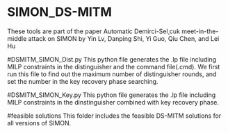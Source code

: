 # SIMON_DS-MITM
These tools are part of the paper Automatic Demirci-Sel¸cuk meet-in-the-middle attack on SIMON by Yin Lv, Danping Shi, Yi Guo, Qiu Chen, and Lei Hu

#DSMITM_SIMON_Dist.py
This python file generates the .lp file including MILP constraints in the distinguisher and the command file(.cmd).  We first run this file to find out the maximum number of distinguisher rounds, and set the number in the key recovery phase searching. 

#DSMITM_SIMON_Key.py
This python file generates the .lp file including MILP constraints in the dinstinguisher combined with key recovery phase.

#feasible solutions
This folder includes the feasible DS-MITM solutions for all versions of SIMON.
